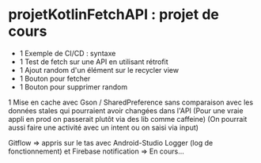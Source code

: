 # projetKotlinFetchAPI : projet de cours

- 1 Exemple de CI/CD : syntaxe
- 1 Test de fetch sur une API en utilisant rétrofit
- 1 Ajout random d'un élément sur le recycler view
- 1 Bouton pour fetcher
- 1 Bouton pour supprimer random

1 Mise en cache avec Gson / SharedPreference sans comparaison avec les données stales qui pourraient avoir changées dans l'API
(Pour une vraie appli en prod on passerait plutôt via des lib comme caffeine)
(On pourrait aussi faire une activité avec un intent ou on saisi via input)

Gitflow => appris sur le tas avec Android-Studio
Logger (log de fonctionnement) et Firebase notification => En cours...
